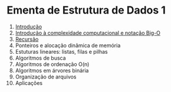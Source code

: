# Ementa de Estrutura de Dados 1

1. [Introdução](intro.md)
2. [Introdução à complexidade computacional e notação Big-O](bigO.md)
3. [Recursão](recursao.md)
4. Ponteiros e alocação dinâmica de memória
5. Estuturas lineares: listas, filas e pilhas
6. Algoritmos de busca
7. Algoritmos de ordenação O(n)
8. Algoritmos em árvores binária
9. Organização de arquivos
10. Aplicações

